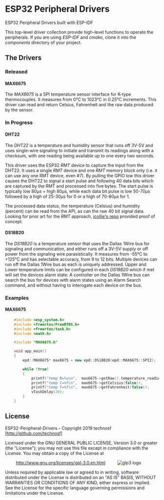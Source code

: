 # ESP32 Peripheral Drivers
ESP32 Peripheral Drivers built with ESP-IDF

This top-level driver collection provide high-level functions to operate the peripherals. If you are using *ESP-IDF* and *cmake*, clone it into the *components* directory of your project.


## The Drivers

### Released

#### MAX6675

The _MAX6675_ is a SPI temperature sensor interface for K-type thermocouples. It measures from 0°C to 1023°C in 0.25°C increments. This driver can read and return Celsius, Fahrenheit and the raw data produced by the sensor.


### In Progress

#### DHT22

The _DHT22_ is a temperature and humidity sensor that runs off 3V-5V and uses single-wire signaling to initiate and transmit its readings along with a checksum, with one reading being available up to one every two seconds. 

This driver uses the ESP32 _RMT_ device to capture the input from the DHT22. It uses a single _RMT_ device and one _RMT_ memory block only (i.e. it can use any one RMT device, even #7). By pulling the GPIO low this driver causes the DHT22 to signal a start pulse and following 40 data bits which are captured by the RMT and processed into five bytes. The start pulse is typically low 80µs + high 80µs, while each data bit pulse is low 50-70µs followed by a high of 25-30µs for 0 or a high of 70-80µs for 1. 

The processed data status, the  temperature (Celsius) and humidity (percent) can be read from the API, as can the raw 40 bit signal data. Looking for prior art for the _RMT_ approach, [jcollie's repo](https://github.com/jcollie/esp32DHT) provided proof of concept.

#### DS18B20

The _DS18B20_ is a temperature sensor that uses the Dallas 1Wire bus for signaling and communication, and either runs off a 3V-5V supply or off power from the signaling wire parasistically. It measures from -55°C to +125°C and has selectable accuracy, from 9 to 12 bits. Multiple devices can run off the Dallas 1Wire bus as each is uniquely addressed. Upper and Lower temperature limits can be configured in each _DS18B20_ which if met will set the devices alarm state: A controller on the Dallas 1Wire bus can search the bus for devices with alarm states using an Alarm Search command, and without having to interogate each device on the bus.


### Examples

#### MAX6675
```C++
    #include <esp_system.h>
    #include <freertos/FreeRTOS.h>
    #include <freertos/task.h>
    #include <math.h>

    #include "MAX6675.h"

    void app_main()
    {
        epd::MAX6675* max6675 = new epd::DS18B20(epd::MAX6675::SPI2);

        while (true)
        {
            printf("temp R=%u\n",  max6675->getRaw().temperature_reading);
            printf("temp C=%f\n",  max6675->getCelsius(false));
            printf("temp F=%f\n",  max6675->getFahrenheit(false));
            vTaskDelay(20);
        }
    }
```

## License

ESP32-Peripheral-Drivers - Copyright 2019  technosf  [http://github.com/technosf]

Licensed under the GNU GENERAL PUBLIC LICENSE, Version 3.0 or greater (the "License");
you may not use this file except in compliance with the License.
You may obtain a copy of the License at

&nbsp;&nbsp;&nbsp;&nbsp;&nbsp;&nbsp;&nbsp;&nbsp;
http://www.gnu.org/licenses/gpl-3.0.en.html
&nbsp;&nbsp;&nbsp;&nbsp;&nbsp;&nbsp;&nbsp;&nbsp;
![glp3 logo](http://www.gnu.org/graphics/gplv3-88x31.png)

Unless required by applicable law or agreed to in writing, software
distributed under the License is distributed on an "AS IS" BASIS,
WITHOUT WARRANTIES OR CONDITIONS OF ANY KIND, either express or implied.
See the License for the specific language governing permissions and
limitations under the License.
